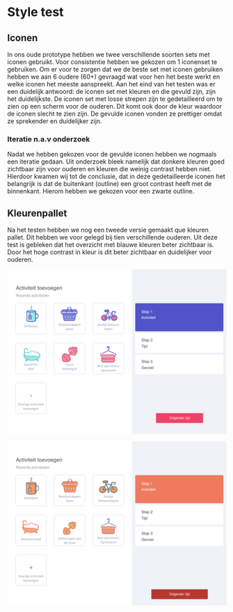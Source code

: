 # Style test

## Iconen

In ons oude prototype hebben we twee verschillende soorten sets met iconen gebruikt. Voor consistentie hebben we gekozen om 1 iconenset te gebruiken. Om er voor te zorgen dat we de beste set met iconen gebruiken hebben we aan 6 oudere \(60+\) gevraagd wat voor hen het beste werkt en welke iconen het meeste aanspreekt. Aan het eind van het testen was er een duidelijk antwoord: de iconen set met kleuren en die gevuld zijn, zijn het duidelijkste. De iconen set met losse strepen zijn te gedetailleerd om te zien op een scherm voor de ouderen. Dit komt ook door de kleur waardoor de iconen slecht te zien zijn. De gevulde iconen vonden ze prettiger omdat ze sprekender en duidelijker zijn.

### Iteratie n.a.v onderzoek

Nadat we hebben gekozen voor de gevulde iconen hebben we nogmaals een iteratie gedaan. Uit onderzoek bleek namelijk dat donkere kleuren goed zichtbaar zijn voor ouderen en kleuren die weinig contrast hebben niet. Hierdoor kwamen wij tot de conclusie, dat in deze gedetailleerde iconen het belangrijk is dat de buitenkant \(outline\) een groot contrast heeft met de binnenkant. Hierom hebben we gekozen voor een zwarte outline. 

## Kleurenpallet

Na het testen hebben we nog een tweede versie gemaakt que kleuren pallet. Dit hebben we voor gelegd bij tien verschillende ouderen. Uit deze test is gebleken dat het overzicht met blauwe kleuren beter zichtbaar is. Door het hoge contrast in kleur is dit beter zichtbaar en duidelijker voor ouderen. 

![](../.gitbook/assets/activiteiten.png)

![](../.gitbook/assets/activiteiten%20%281%29.png)

